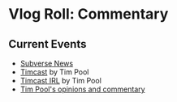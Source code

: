 # Vlog Roll: Commentary

## Current Events
* [Subverse News](https://www.youtube.com/subversenews)
* [Timcast](https://www.youtube.com/timcast) by Tim Pool
* [Timcast IRL](https://www.youtube.com/channel/UCLwNTXWEjVd2qIHLcXxQWxA) by Tim Pool
* [Tim Pool's opinions and commentary](https://www.youtube.com/timcastnews)
